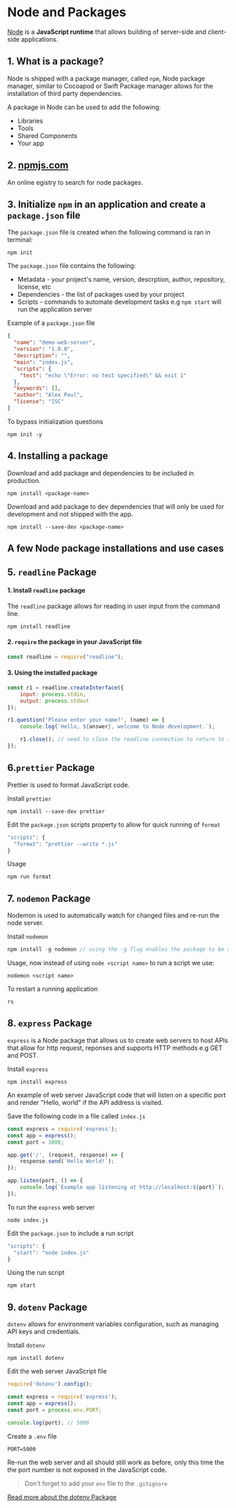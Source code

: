 # Node and Packages

[Node](https://nodejs.org/en/) is a **JavaScript runtime** that allows building of server-side and client-side applications. 

## 1. What is a package?  

Node is shipped with a package manager, called `npm`, Node package manager, similar to Cocoapod or Swift Package manager allows for the installation of third party dependencies. 

A package in Node can be used to add the following: 

* Libraries
* Tools 
* Shared Components 
* Your app

## 2. [npmjs.com](https://www.npmjs.com/) 

An online egistry to search for node packages. 

## 3. Initialize `npm` in an application and create a `package.json` file 

The `package.json` file is created when the following command is ran in terminal: 

```npm init```

The `package.json` file contains the following: 

* Metadata - your project's name, version, descrption, author, repository, license, etc 
* Dependencies - the list of packages used by your project 
* Scripts - commands to automate development tasks e.g `npm start` will run the application server

Example of a `package.json` file 

```json 
{
  "name": "demo-web-server",
  "version": "1.0.0",
  "description": "",
  "main": "index.js",
  "scripts": {
    "test": "echo \"Error: no test specified\" && exit 1"
  },
  "keywords": [],
  "author": "Alex Paul",
  "license": "ISC"
}
```

To bypass initialization questions 

`npm init -y`

## 4. Installing a package 

Download and add package and dependencies to be included in production.

```npm install <package-name>```

Download and add package to dev dependencies that will only be used for development and not shipped with the app. 

```npm install --save-dev <package-name>```

## A few Node package installations and use cases

## 5. `readline` Package 

#### 1. Install `readline` package 

The `readline` package allows for reading in user input from the command line. 

```npm install readline```

#### 2. `require` the package in your JavaScript file 

```javascript 
const readline = require("readline");
```

#### 3. Using the installed package 

```javascript 
const r1 = readline.createInterface({
    input: process.stdin, 
    output: process.stdout
}); 

r1.question('Please enter your name?', (name) => {
    console.log(`Hello, ${answer}, welcome to Node development.`); 

    r1.close(); // need to close the readline connection to return to the application's regular execution
}); 
```

## 6.`prettier` Package 

Prettier is used to format JavaScript code. 

Install `prettier`

`npm install --save-dev prettier`

Edit the `package.json` scripts property to allow for quick running of `format`

```javascript 
"scripts": {
  "format": "prettier --write *.js"
}
```

Usage 

```npm run format```


## 7. `nodemon` Package

Nodemon is used to automatically watch for changed files and re-run the node server. 

Install `nodemon`

```javascript
npm install -g nodemon // using the -g flag enables the package to be available globally throughout applications
```

Usage, now instead of using `node <script name>` to run a script we use: 

```nodemon <script name>```

To restart a running application 

```rs```

## 8. `express` Package

`express` is a Node package that allows us to create web servers to host APIs that allow for http request, reponses and supports HTTP methods e.g GET and POST.

Install `express` 

`npm install express` 

An example of web server JavaScript code that will listen on a specific port and render "Hello, world" if the API address is visited. 

Save the following code in a file called `index.js` 

```javascript 
const express = require('express'); 
const app = express(); 
const port = 3000; 

app.get('/', (request, response) => {
    response.send(`Hello World!`); 
}); 

app.listen(port, () => {
    console.log(`Example app listening at http://localhost:${port}`); 
}); 
```

To run the `express` web server 

```node index.js```

Edit the `package.json` to include a run script

```javascript 
"scripts": {
  "start": "node index.js"
}
```

Using the run script 

```npm start```

## 9. `dotenv` Package

`dotenv` allows for environment variables configuration, such as managing API keys and credentials. 

Install `dotenv`

```npm install dotenv```


Edit the web server JavaScript file 

```javascript 
require('dotenv').config(); 

const express = require('express'); 
const app = express(); 
const port = process.env.PORT; 

console.log(port); // 5000
```

Create a `.env` file 

```
PORT=5000
```

Re-run the web server and all should still work as before, only this time the the port number is not exposed in the JavaScript code. 

> Don't forget to add your `env` file to the `.gitignore` 

[Read more about the dotenv Package](https://www.npmjs.com/package/dotenv)

